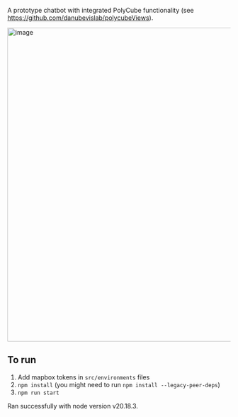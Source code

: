 A prototype chatbot with integrated PolyCube functionality (see https://github.com/danubevislab/polycubeViews).

<img width="708" alt="image" src="https://github.com/user-attachments/assets/fd6f65a7-da54-45f9-b6fb-7a0ae32c8f61" />


## To run
1. Add mapbox tokens in `src/environments` files
2. `npm install` (you might need to run `npm install --legacy-peer-deps`)
3. `npm run start`

Ran successfully with node version v20.18.3.
